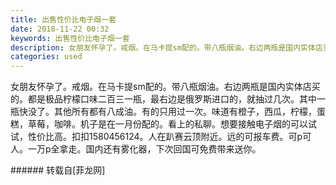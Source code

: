 ```yaml
---
title: 出售性价比电子烟一套
date: 2018-11-22 00:32
keywords: 出售性价比电子烟一套
description: 女朋友怀孕了。戒烟。在马卡提sm配的。带八瓶烟油。右边两瓶是国内实体店买的。都是极品柠檬口味二百三一瓶，最右边是俄罗斯进口的，就抽过几次。其中一瓶快没了。其他所有都有八成油。有的只用过一次。味道有橙子，西瓜，柠檬，蛋糕，草莓，咖啡。机子是在一月份配的。看上的私聊。想要接触电子烟的可以试试，性价比高。扣扣1580456124。人在趴赛云顶附近。远的可报车费。可p可人。一万p全拿走。国内还有雾化器，下次回国可免费带来送你。
categories: used
---
```

<td class="t_f" id="postmessage_2327994">

女朋友怀孕了。戒烟。在马卡提sm配的。带八瓶烟油。右边两瓶是国内实体店买的。都是极品柠檬口味二百三一瓶，最右边是俄罗斯进口的，就抽过几次。其中一瓶快没了。其他所有都有八成油。有的只用过一次。味道有橙子，西瓜，柠檬，蛋糕，草莓，咖啡。机子是在一月份配的。看上的私聊。想要接触电子烟的可以试试，性价比高。扣扣1580456124。人在趴赛云顶附近。远的可报车费。可p可人。一万p全拿走。国内还有雾化器，下次回国可免费带来送你。<br/>
<img alt="" border="0" class="zoom" data-cf-modified-7e215daceb1c131bed35bf54-="" file="http://www.flw.ph/data/appbyme/upload/image/201811/22/TBcCt7HVeTcK.jpg" id="aimg_PF6d6" lazyloadthumb="1" onclick="" onmouseover="" src="http://www.flw.ph/data/appbyme/upload/image/201811/22/TBcCt7HVeTcK.jpg"/><br/>
<img alt="" border="0" class="zoom" data-cf-modified-7e215daceb1c131bed35bf54-="" file="http://www.flw.ph/data/appbyme/upload/image/201811/22/CBqbam6m8dIC.jpg" id="aimg_nAyby" lazyloadthumb="1" onclick="" onmouseover="" src="http://www.flw.ph/data/appbyme/upload/image/201811/22/CBqbam6m8dIC.jpg"/><br/>
<img alt="" border="0" class="zoom" data-cf-modified-7e215daceb1c131bed35bf54-="" file="http://www.flw.ph/data/appbyme/upload/image/201811/22/rRW5qHVxIV3J.jpg" id="aimg_uzac4" lazyloadthumb="1" onclick="" onmouseover="" src="http://www.flw.ph/data/appbyme/upload/image/201811/22/rRW5qHVxIV3J.jpg"/><br/>
</td>
###### 转载自[菲龙网]